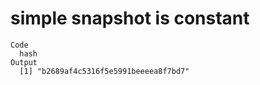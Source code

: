 # simple snapshot is constant

    Code
      hash
    Output
      [1] "b2689af4c5316f5e5991beeeea8f7bd7"

